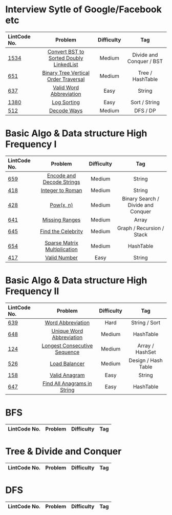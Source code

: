 # Interview Sytle of Google/Facebook etc

| LintCode No. | Problem | Difficulty | Tag 
| :-------- | :-------: | :---------: | :------:
| [1534](https://www.lintcode.com/problem/convert-binary-search-tree-to-sorted-doubly-linked-list/description) | [Convert BST to Sorted Doubly LinkedList](https://github.com/weltond/DataStructure/blob/master/LintCode/Companies/1534-convert-binary-search-tree-to-sorted-doubly-linked-list.md) | Medium | Divide and Conquer / BST
| [651](https://www.lintcode.com/problem/binary-tree-vertical-order-traversal/description) | [Binary Tree Vertical Order Traversal](https://github.com/weltond/DataStructure/blob/master/LintCode/Companies/651-Binary-Tree-Vertical-Order-Traversal.md) | Medium | Tree / HashTable
| [637](https://www.lintcode.com/problem/valid-word-abbreviation/description?_from=ladder&&fromId=14) | [Valid Word Abbreviation](https://github.com/weltond/DataStructure/blob/master/LintCode/Companies/637-Valid-Word-Abbreviation.md) | Easy | String
| [1380](https://www.lintcode.com/problem/log-sorting/description?_from=ladder&&fromId=14) | [Log Sorting](https://github.com/weltond/DataStructure/blob/master/LintCode/Companies/1380-Log-Sorting.md) | Easy | Sort / String
| [512](https://www.lintcode.com/problem/decode-ways/description?_from=ladder&&fromId=14) | [Decode Ways](https://github.com/weltond/DataStructure/blob/master/LintCode/Companies/FaceBook/512-Decode-Ways.md) | Medium | DFS / DP

# Basic Algo & Data structure High Frequency I
| LintCode No. | Problem | Difficulty | Tag 
| :-------- | :-------: | :---------: | :------:
| [659](https://www.lintcode.com/problem/encode-and-decode-strings/description) | [Encode and Decode Strings](https://github.com/weltond/DataStructure/blob/master/LintCode/Companies/659-encode-and-decode-strings.md) | Medium | String
| [418](https://www.lintcode.com/problem/integer-to-roman/description) | [Integer to Roman](https://github.com/weltond/DataStructure/blob/master/LeetCode/string/Lc12IntegerToRoman.java) | Medium | String
| [428](https://www.lintcode.com/problem/powx-n/description?_from=ladder&&fromId=14) | [Pow(x, n)](https://github.com/weltond/DataStructure/blob/master/LintCode/Companies/428-Pow(x%2C%20n).md) | Medium | Binary Search / Divide and Conquer
| [641](https://www.lintcode.com/problem/missing-ranges/description?_from=ladder&&fromId=14) | [Missing Ranges](https://github.com/weltond/DataStructure/blob/master/LintCode/Companies/641-Missing-Ranges.md) | Medium | Array
| [645](https://www.lintcode.com/problem/find-the-celebrity/description) | [Find the Celebrity](https://github.com/weltond/DataStructure/blob/master/LintCode/Companies/645-Find-the-Celebrity.md) | Medium | Graph / Recursion / Stack
| [654](https://www.lintcode.com/problem/sparse-matrix-multiplication/description?_from=ladder&&fromId=14) | [Sparse Matrix Multiplication](https://github.com/weltond/DataStructure/blob/master/LintCode/Companies/654-Sparse-Matrix-Multiplication.md) | Medium | HashTable
| [417]() | [Valid Number](https://github.com/weltond/DataStructure/blob/master/LeetCode/string/65-Valid-Number.md) | Easy | String

# Basic Algo & Data structure High Frequency II
| LintCode No. | Problem | Difficulty | Tag 
| :-------- | :-------: | :---------: | :------:
| [639](https://www.lintcode.com/problem/word-abbreviation/description?_from=ladder&&fromId=14) | [Word Abbreviation](https://github.com/weltond/DataStructure/blob/master/LintCode/Companies/639-Word-Abbreviation.md) | Hard | String / Sort
| [648](https://www.lintcode.com/problem/unique-word-abbreviation/description?_from=ladder&&fromId=14) | [Unique Word Abbreviation](https://github.com/weltond/DataStructure/blob/master/LintCode/Companies/648-Unique-Word-Abbreviation.md) | Medium | HashTable
| [124](https://www.lintcode.com/problem/longest-consecutive-sequence/description) | [Longest Consecutive Sequence](https://github.com/weltond/DataStructure/blob/master/LintCode/Companies/124-Longest-Consecutive-Sequence.md) | Medium | Array / HashSet
| [526](https://www.lintcode.com/problem/load-balancer/description?_from=ladder&&fromId=14) | [Load Balancer](https://github.com/weltond/DataStructure/blob/master/LintCode/Companies/526-Load-Balancer.md) | Medium | Design / Hash Table
| [158](https://www.lintcode.com/problem/valid-anagram/description?_from=ladder&&fromId=14) | [Valid Anagram](https://github.com/weltond/DataStructure/blob/master/LintCode/Companies/158-Valid-Anagram.md) | Easy | String
| [647](https://www.lintcode.com/problem/find-all-anagrams-in-a-string/description?_from=ladder&&fromId=14) | [Find All Anagrams in String](https://github.com/weltond/DataStructure/blob/master/LeetCode/hashmap/438-Find-All-Anagrams-in-a-String.md) | Easy | HashTable

# BFS
| LintCode No. | Problem | Difficulty | Tag 
| :-------- | :-------: | :---------: | :------:

# Tree & Divide and Conquer
| LintCode No. | Problem | Difficulty | Tag 
| :-------- | :-------: | :---------: | :------:


# DFS
| LintCode No. | Problem | Difficulty | Tag 
| :-------- | :-------: | :---------: | :------:

